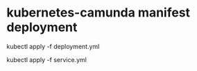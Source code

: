 # kubernetes-camunda manifest deployment 
kubectl apply -f deployment.yml


kubectl apply -f service.yml
